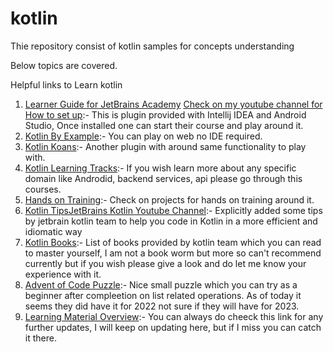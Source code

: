 # kotlin

Thie repository consist of kotlin samples for concepts understanding 

Below topics are covered.

Helpful links to Learn kotlin
1. [Learner Guide for JetBrains Academy](https://plugins.jetbrains.com/plugin/10081-jetbrains-academy/docs/learner-start-guide.html?section=Kotlin%20Koans) [Check on my youtube channel for How to set up]():- This is plugin provided with Intellij IDEA and Android Studio, Once installed one can start their course and play around it.
2. [Kotlin By Example](https://play.kotlinlang.org/byExample/01_introduction/01_Hello%20world):- You can play on web no IDE required.
3. [Kotlin Koans](https://play.kotlinlang.org/koans/overview):- Another plugin with around same functionality to play with.
4. [Kotlin Learning Tracks](https://hyperskill.org/tracks?category=4&utm_source=jbkotlin_hs&utm_medium=referral&utm_campaign=kotlinlang-docs&utm_content=button_1&utm_term=22.03.23&_ga=2.204983250.376689933.1695708117-2110885948.1695708117&_gl=1%2a1tpthjs%2a_ga%2aMjExMDg4NTk0OC4xNjk1NzA4MTE3%2a_ga_9J976DJZ68%2aMTY5NTcwODExNi4xLjEuMTY5NTcwOTAwMi4wLjAuMA..):- If you wish learn more about any specific domain like Androdid, backend services, api please go through this courses.
5. [Hands on Training](https://kotlinlang.org/docs/kotlin-hands-on.html#building-web-applications-with-spring-boot-and-kotlin):- Check on projects for hands on training around it.
6. [Kotlin Tips](https://kotlinlang.org/docs/kotlin-tips.html)[JetBrains Kotlin Youtube Channel](https://www.youtube.com/channel/UCP7uiEZIqci43m22KDl0sNw):- Explicitly added some tips by jetbrain kotlin team to help you code in Kotlin in a more efficient and idiomatic way
7. [Kotlin Books](https://kotlinlang.org/docs/books.html):- List of books provided by kotlin team which you can read to master yourself, I am not a book worm but more so can't recommend currently but if you wish please give a look and do let me know your experience with it.
8. [Advent of Code Puzzle](https://kotlinlang.org/docs/advent-of-code.html):- Nice small puzzle which you can try as a beginner after compleetion on list related operations. As of today it seems they did have it for 2022 not sure if they will have for 2023.
9. [Learning Material Overview](https://kotlinlang.org/docs/learning-materials-overview.html):- You can always do cheeck this link for any further updates, I will keep on updating here, but if I miss you can catch it there.
